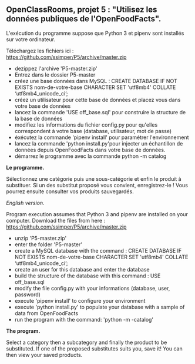 ## OpenClassRooms, projet 5 : "Utilisez les données publiques de l'OpenFoodFacts".

L'exécution du programme suppose que Python 3 et pipenv sont installés sur votre ordinateur.

Téléchargez les fichiers ici : https://github.com/ssimper/P5/archive/master.zip
- dezippez l'archive 'P5-master.zip'
- Entrez dans le dossier P5-master
- créez une base données dans MySQL : CREATE DATABASE IF NOT EXISTS nom-de-votre-base CHARACTER SET 'utf8mb4' COLLATE ‘utf8mb4_unicode_ci’;
- créez un utilisateur pour cette base de données et placez vous dans votre base de données
- lancez la commande 'USE off_base.sql' pour construire la structure de la base de données
- modifiez les informations du fichier config.py pour qu'elles correspondent à votre base (database, utilisateur, mot de passe)
- éxécutez la commande 'pipenv install' pour paramétrer l'environnement 
- lancez la commande 'python install.py'pour injecter un échantillon de données depuis OpenFoodFacts dans votre base de données.
- démarrez le programme avec la commande python -m catalog

**Le programme.**

Sélectionnez une catégorie puis une sous-catégorie et enfin le produit à substituer.
Si un des substitut proposé vous convient, enregistrez-le !
Vous pourrez ensuite consulter vos produits sauvegardés. 


*English version.*

Program execution assumes that Python 3 and pipenv are installed on your computer.
Download the files from here : https://github.com/ssimper/P5/archive/master.zip
- unzip 'P5-master.zip'
- enter the folder 'P5-master'
- create a MySQL database with the command : CREATE DATABASE IF NOT EXISTS nom-de-votre-base CHARACTER SET 'utf8mb4' COLLATE ‘utf8mb4_unicode_ci’;
- create an user for this database and enter the database
- build the structure of the database with this command : USE off_base.sql
- modify the file config.py with your informations (database, user, password)
- execute 'pipenv install' to configure your environment
- execute 'python install.py' to populate your database with a sample of data from OpenFoodFacts
- run the program with the command: 'python -m -catalog'


**The program.**

Select a category then a subcategory and finally the product to be substituted.
If one of the proposed substitutes suits you, save it!
You can then view your saved products.
